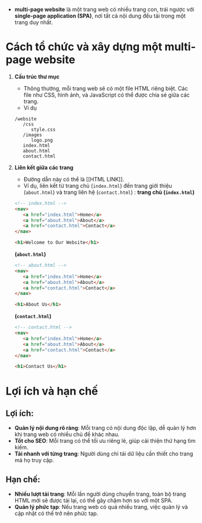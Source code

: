 - **multi-page website** là một trang web có nhiều trang con, trái ngược với **single-page application (SPA)**, nơi tất cả nội dung đều tải trong một trang duy nhất.

# Cách tổ chức và xây dựng một multi-page website

1. **Cấu trúc thư mục**
   - Thông thường, mỗi trang web sẽ có một file HTML riêng biệt. Các file như CSS, hình ảnh, và JavaScript có thể được chia sẻ giữa các trang.
   - Ví dụ

   ```
   /website
      /css
         style.css
      /images
         logo.png
      index.html
      about.html
      contact.html
   ```

2. **Liên kết giữa các trang**
   - Đường dẫn này có thể là [[HTML LINK]].
   - Ví dụ, liên kết từ trang chủ (`index.html`) đến trang giới thiệu (`about.html`) và trang liên hệ (`contact.html`) :
   **trang chủ (`index.html`)**
   ```html
   <!-- index.html -->
   <nav>
      <a href="index.html">Home</a>
      <a href="about.html">About</a>
      <a href="contact.html">Contact</a>
   </nav>

   <h1>Welcome to Our Website</h1>
   ```
   **(`about.html`)**

   ```html
   <!-- about.html -->
   <nav>
      <a href="index.html">Home</a>
      <a href="about.html">About</a>
      <a href="contact.html">Contact</a>
   </nav>

   <h1>About Us</h1>
   ```
   **(`contact.html`)**

   ```html
   <!-- contact.html -->
   <nav>
      <a href="index.html">Home</a>
      <a href="about.html">About</a>
      <a href="contact.html">Contact</a>
   </nav>

   <h1>Contact Us</h1>
   ```


# Lợi ích và hạn chế

## Lợi ích:
- **Quản lý nội dung rõ ràng**: Mỗi trang có nội dung độc lập, dễ quản lý hơn khi trang web có nhiều chủ đề khác nhau.
- **Tốt cho SEO**: Mỗi trang có thể tối ưu riêng lẻ, giúp cải thiện thứ hạng tìm kiếm.
- **Tải nhanh với từng trang**: Người dùng chỉ tải dữ liệu cần thiết cho trang mà họ truy cập.

## Hạn chế:
- **Nhiều lượt tải trang**: Mỗi lần người dùng chuyển trang, toàn bộ trang HTML mới sẽ được tải lại, có thể gây chậm hơn so với một SPA.
- **Quản lý phức tạp**: Nếu trang web có quá nhiều trang, việc quản lý và cập nhật có thể trở nên phức tạp.
